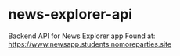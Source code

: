 # news-explorer-api

Backend API for News Explorer app
Found at: https://www.newsapp.students.nomoreparties.site
